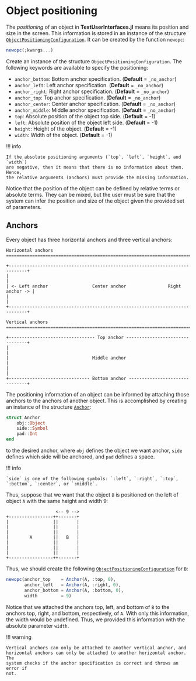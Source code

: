 Object positioning
==================

The *positioning* of an object in **TextUserInterfaces.jl** means its position
and size in the screen. This information is stored in an instance of the
structure [`ObjectPositioningConfiguration`](@ref). It can be created by the
function `newopc`:

```julia
newopc(;kwargs...)
```

Create an instance of the structure `ObjectPositioningConfiguration`. The
following keywords are available to specify the positioning:

* `anchor_bottom`: Bottom anchor specification. (**Default** = `_no_anchor`)
* `anchor_left`: Left anchor specification. (**Default** = `_no_anchor`)
* `anchor_right`: Right anchor specification. (**Default** = `_no_anchor`)
* `anchor_top`: Top anchor specification. (**Default** = `_no_anchor`)
* `anchor_center`: Center anchor specification. (**Default** = `_no_anchor`)
* `anchor_middle`: Middle anchor specification. (**Default** = `_no_anchor`)
* `top`: Absolute position of the object top side. (**Default** = -1)
* `left`: Absolute position of the object left side. (**Default** = -1)
* `height`: Height of the object. (**Default** = -1)
* `width`: Width of the object. (**Default** = -1)

!!! info

    If the absolute positioning arguments (`top`, `left`, `height`, and `width`)
    are negative, then it means that there is no information about them. Hence,
    the relative arguments (anchors) must provide the missing information.

Notice that the position of the object can be defined by relative terms or
absolute terms. They can be mixed, but the user must be sure that the system can
infer the position and size of the object given the provided set of parameters.

## Anchors

Every object has three horizontal anchors and three vertical anchors:

```
Horizontal anchors
===============================================================================

+-----------------------------------------------------------------------------+
|                                                                             |
| <- Left anchor                 Center anchor                Right anchor -> |
|                                                                             |
+-----------------------------------------------------------------------------+

Vertical anchors
===============================================================================

+--------------------------------- Top anchor --------------------------------+
|                                                                             |
|                                Middle anchor                                |
|                                                                             |
+------------------------------- Bottom anchor -------------------------------+
```

The positioning information of an object can be informed by attaching those
anchors to the anchors of another object. This is accomplished by creating an
instance of the structure [`Anchor`](@ref):

```julia
struct Anchor
    obj::Object
    side::Symbol
    pad::Int
end
```

to the desired anchor, where `obj` defines the object we want anchor, `side`
defines which side will be anchored, and `pad` defines a space.

!!! info

    `side` is one of the following symbols: `:left`, `:right`, `:top`,
    `:bottom`, `:center`, or `:middle`.

Thus, suppose that we want that the object `B` is positioned on the left of
object `A` with the same height and width 9:

```
                   <-- 9 -->
+-----------------++-------+
|                 ||       |
|                 ||       |
|                 ||       |
|        A        ||   B   |
|                 ||       |
|                 ||       |
|                 ||       |
+-----------------++-------+
```

Thus, we should create the following [`ObjectPositioningConfiguration`](@ref)
for `B`:

```julia
newopc(anchor_top    = Anchor(A, :top, 0),
       anchor_left   = Anchor(A, :right, 0),
       anchor_bottom = Anchor(A, :bottom, 0),
       width         = 9)
```

Notice that we attached the anchors top, left, and bottom of `B` to the anchors
top, right, and bottom, respectively, of `A`. With only this information, the
width would be undefined. Thus, we provided this information with the absolute
parameter `width`.

!!! warning

    Vertical anchors can only be attached to another vertical anchor, and
    horizontal anchors can only be attached to another horizontal anchor. The
    system checks if the anchor specification is correct and throws an error if
    not.
